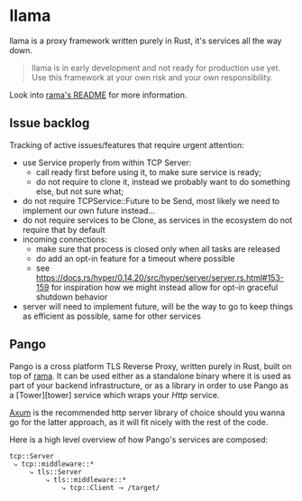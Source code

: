 # llama

llama is a proxy framework written purely in Rust,
it's services all the way down.

> llama is in early development and not ready for production use yet.
> Use this framework at your own risk and your own responsibility.

Look into [rama's README](./rama/README.md) for more information.

## Issue backlog

Tracking of active issues/features that require urgent attention:

- use Service properly from within TCP Server:
    - call ready first before using it, to make sure service is ready;
    - do not require to clone it, instead we probably want to do something else, but not sure what;
- do not require TCPService::Future to be Send, most likely we need to implement our own future instead...
- do not require services to be Clone, as services in the ecosystem do not require that by default
- incoming connections:
  - make sure that process is closed only when all tasks are released
  - do add an opt-in feature for a timeout where possible
  - see <https://docs.rs/hyper/0.14.20/src/hyper/server/server.rs.html#153-159>
    for inspiration how we might instead allow for opt-in graceful shutdown behavior
- server will need to implement future, will be the way to go to keep things as efficient as possible,
  same for other services

## Pango

Pango is a cross platform TLS Reverse Proxy, written purely in Rust, built on top of [rama](./rama).
It can be used either as a standalone binary where it is used as part of your backend infrastructure,
or as a library in order to use Pango as a [Tower][tower] service which wraps your _Http_ service.

[Axum](https://github.com/tokio-rs/axum) is the recommended http server library of choice
should you wanna go for the latter approach, as it will fit nicely with the rest of the code.

Here is a high level overview of how Pango's services are composed:

```
tcp::Server
 ⤷ tcp::middleware::*
     ⤷ tls::Server
         ⤷ tls::middleware::*
             ⤷ tcp::Client ⭢ /target/
```
